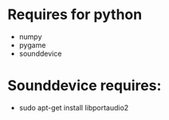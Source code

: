# Requires for python

- numpy
- pygame
- sounddevice

# Sounddevice requires:

- sudo apt-get install libportaudio2
